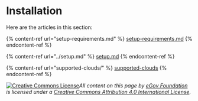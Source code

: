 # Installation

Here are the articles in this section:

{% content-ref url="setup-requirements.md" %}
[setup-requirements.md](setup-requirements.md)
{% endcontent-ref %}

{% content-ref url="../setup.md" %}
[setup.md](../setup.md)
{% endcontent-ref %}

{% content-ref url="supported-clouds/" %}
[supported-clouds](supported-clouds/)
{% endcontent-ref %}



[![Creative Commons License](https://i.creativecommons.org/l/by/4.0/80x15.png)_​_](http://creativecommons.org/licenses/by/4.0/)_All content on this page by_ [_eGov Foundation_](https://egov.org.in/) _is licensed under a_ [_Creative Commons Attribution 4.0 International License_](http://creativecommons.org/licenses/by/4.0/)_._

